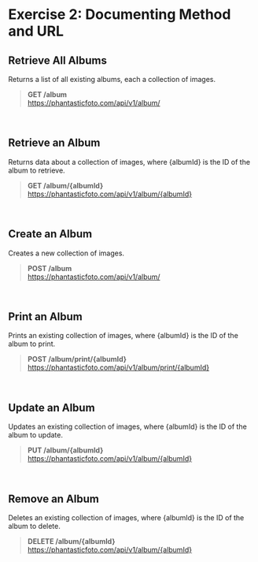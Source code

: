 # Exercise 2: Documenting Method and URL

## Retrieve All Albums
Returns a list of all existing albums, each a collection of images.
> **GET /album**  
> https://phantasticfoto.com/api/v1/album/
<br>

## Retrieve an Album
Returns data about a collection of images, where {albumId} is the ID of the album to retrieve.
> **GET /album/{albumId}**  
> https://phantasticfoto.com/api/v1/album/{albumId}
<br>

## Create an Album
Creates a new collection of images.
> **POST /album**  
> https://phantasticfoto.com/api/v1/album/
<br>

## Print an Album
Prints an existing collection of images, where {albumId} is the ID of the album to print.
> **POST /album/print/{albumId}**  
> https://phantasticfoto.com/api/v1/album/print/{albumId}
<br>

## Update an Album
Updates an existing collection of images, where {albumId} is the ID of the album to update.
> **PUT /album/{albumId}**  
> https://phantasticfoto.com/api/v1/album/{albumId}
<br>

## Remove an Album
Deletes an existing collection of images, where {albumId} is the ID of the album to delete.
> **DELETE /album/{albumId}**  
> https://phantasticfoto.com/api/v1/album/{albumId}
